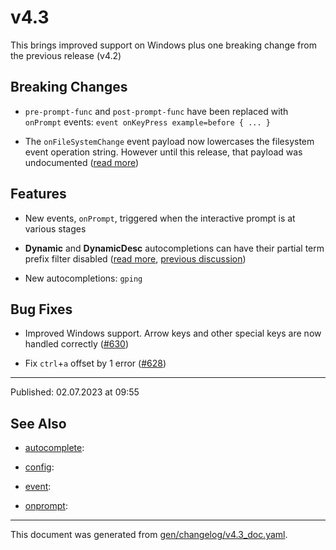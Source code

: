 # v4.3

This brings improved support on Windows plus one breaking change from the previous release (v4.2)

## Breaking Changes

* `pre-prompt-func` and `post-prompt-func` have been replaced with `onPrompt` events: `event onKeyPress example=before { ... }`

* The `onFileSystemChange` event payload now lowercases the filesystem event operation string. However until this release, that payload was undocumented ([read more](https://murex.rocks/docs/events/onfilesystemchange.html))

## Features

* New events, `onPrompt`, triggered when the interactive prompt is at various stages

* **Dynamic** and **DynamicDesc** autocompletions can have their partial term prefix filter disabled ([read more](https://murex.rocks/docs/commands/autocomplete.html#ignoreprefix-boolean-false), [previous discussion](https://github.com/lmorg/murex/issues/635))

* New autocompletions: `gping`

## Bug Fixes

* Improved Windows support. Arrow keys and other special keys are now handled correctly ([#630](https://github.com/lmorg/murex/issues/630))

* Fix `ctrl`+`a` offset by 1 error ([#628](https://github.com/lmorg/murex/pull/628))

<hr>

Published: 02.07.2023 at 09:55

## See Also

* [autocomplete](../changelog/autocomplete.md):
  
* [config](../changelog/config.md):
  
* [event](../changelog/event.md):
  
* [onprompt](../changelog/onprompt.md):
  

<hr/>

This document was generated from [gen/changelog/v4.3_doc.yaml](https://github.com/lmorg/murex/blob/master/gen/changelog/v4.3_doc.yaml).